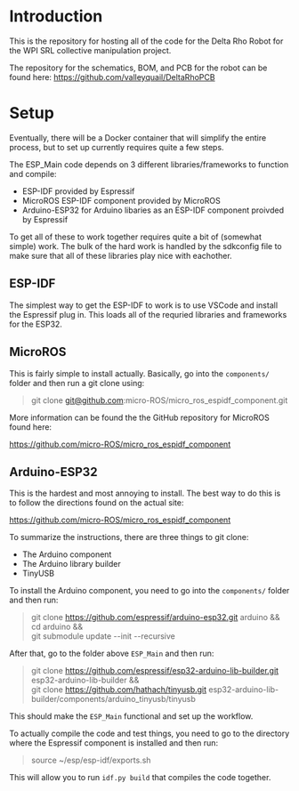 # Introduction
This is the repository for hosting all of the code for the Delta Rho Robot for
the WPI SRL collective manipulation project.

The repository for the schematics, BOM, and PCB for the robot can be found here:
https://github.com/valleyquail/DeltaRhoPCB

# Setup
Eventually, there will be a Docker container that will simplify the entire
process, but to set up currently requires quite a few steps.

The ESP_Main code depends on 3 different libraries/frameworks to function and
compile:

* ESP-IDF provided by Espressif
* MicroROS ESP-IDF component provided by MicroROS
* Arduino-ESP32 for Arduino libaries as an ESP-IDF component proivded by
  Espressif

To get all of these to work together requires quite a bit of (somewhat simple)
work. The bulk of the hard work is handled by the sdkconfig file to make sure
that all of these libraries play nice with eachother.

## ESP-IDF
The simplest way to get the ESP-IDF to work is to use VSCode and install the
Espressif plug in. This loads all of the requried libraries and frameworks for
the ESP32.

## MicroROS
This is fairly simple to install actually. Basically, go into the `components/`
folder and then run a git clone using:
> git clone git@github.com:micro-ROS/micro_ros_espidf_component.git

More information can be found the the GitHub repository for MicroROS found here:

https://github.com/micro-ROS/micro_ros_espidf_component

## Arduino-ESP32 
This is the hardest and most annoying to install. The best way to do this is to
follow the directions found on the actual site:

https://github.com/micro-ROS/micro_ros_espidf_component

To summarize the instructions, there are three things to git clone: 
* The Arduino component
* The Arduino library builder
* TinyUSB

To install the Arduino component, you need to go into the `components/` folder
and then run:
> git clone https://github.com/espressif/arduino-esp32.git arduino && \
cd arduino && \
git submodule update --init --recursive

After that, go to the folder above `ESP_Main` and then run:

> git clone https://github.com/espressif/esp32-arduino-lib-builder.git esp32-arduino-lib-builder && \
git clone https://github.com/hathach/tinyusb.git
esp32-arduino-lib-builder/components/arduino_tinyusb/tinyusb

This should make the `ESP_Main` functional and set up the workflow.

To actually compile the code and test things, you need to go to the directory
where the Espressif component is installed and then run:

> source ~/esp/esp-idf/exports.sh

This will allow you to run `idf.py build` that compiles the code together.
